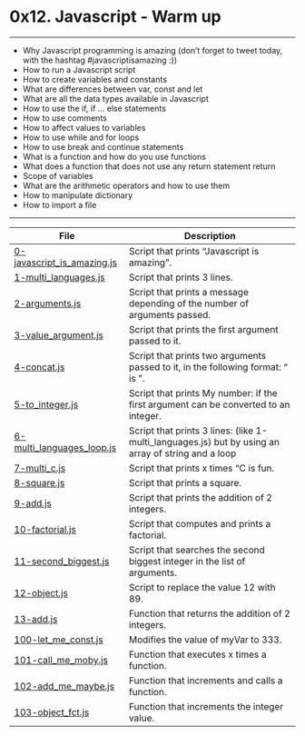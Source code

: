 # 0x12. Javascript - Warm up
---
- Why Javascript programming is amazing (don’t forget to tweet today, with the hashtag #javascriptisamazing :))
- How to run a Javascript script
- How to create variables and constants
- What are differences between var, const and let
- What are all the data types available in Javascript
- How to use the if, if ... else statements
- How to use comments
- How to affect values to variables
- How to use while and for loops
- How to use break and continue statements
- What is a function and how do you use functions
- What does a function that does not use any return statement return
- Scope of variables
- What are the arithmetic operators and how to use them
- How to manipulate dictionary
- How to import a file
---
| File | Description |
| --- | --- |
| [0-javascript_is_amazing.js]() | Script that prints “Javascript is amazing”.|
| [1-multi_languages.js]() | Script that prints 3 lines. |
| [2-arguments.js]() | Script that prints a message depending of the number of arguments passed. |
| [3-value_argument.js]() | Script that prints the first argument passed to it.|
| [4-concat.js]() | Script that prints two arguments passed to it, in the following format: “ is ”.|
| [5-to_integer.js]() | Script that prints My number: <first argument converted in integer> if the first argument can be converted to an integer.|
| [6-multi_languages_loop.js]() | Script that prints 3 lines: (like 1-multi_languages.js) but by using an array of string and a loop | 
| [7-multi_c.js]() | Script that prints x times “C is fun. |
| [8-square.js]() | Script that prints a square.|
| [9-add.js]() | Script that prints the addition of 2 integers. |
| [10-factorial.js]() | Script that computes and prints a factorial.|
| [11-second_biggest.js]() | Script that searches the second biggest integer in the list of arguments.|
| [12-object.js]() | Script to replace the value 12 with 89. |
| [13-add.js]() | Function that returns the addition of 2 integers. |
| [100-let_me_const.js]() | Modifies the value of myVar to 333. |
| [101-call_me_moby.js]() | Function that executes x times a function. |
| [102-add_me_maybe.js]() | Function that increments and calls a function.|
| [103-object_fct.js]() | Function that increments the integer value.|

